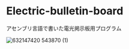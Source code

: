 # Electric-bulletin-board
アセンブリ言語で書いた電光掲示板用プログラム

![632147420 543870 (1)](https://user-images.githubusercontent.com/61049074/106132369-36196a00-61a7-11eb-9ed3-08f0ed850321.gif)
